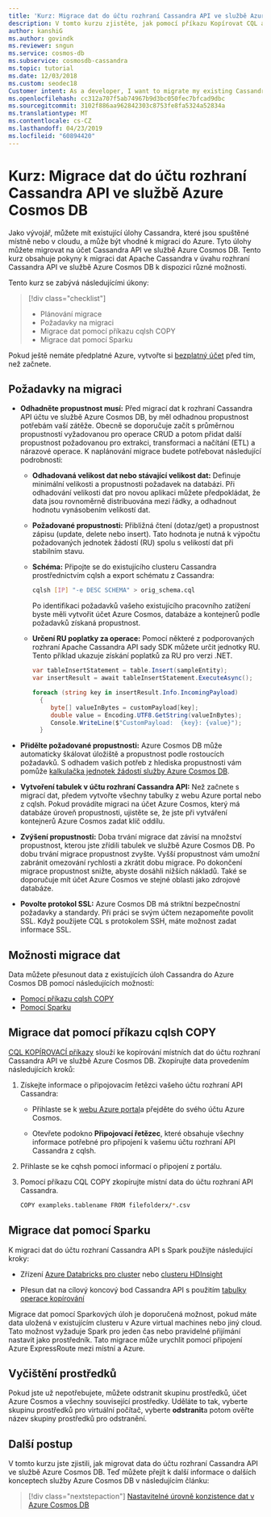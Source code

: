 ```yaml
---
title: 'Kurz: Migrace dat do účtu rozhraní Cassandra API ve službě Azure Cosmos DB'
description: V tomto kurzu zjistěte, jak pomocí příkazu Kopírovat CQL a Spark ke zkopírování dat z Cassandry do účtu rozhraní Cassandra API ve službě Azure Cosmos DB.
author: kanshiG
ms.author: govindk
ms.reviewer: sngun
ms.service: cosmos-db
ms.subservice: cosmosdb-cassandra
ms.topic: tutorial
ms.date: 12/03/2018
ms.custom: seodec18
Customer intent: As a developer, I want to migrate my existing Cassandra workloads to Azure Cosmos DB so that the overhead to manage resources, clusters, and garbage collection is automatically handled by Azure Cosmos DB.
ms.openlocfilehash: cc312a707f5ab74967b9d3bc050fec7bfcad9dbc
ms.sourcegitcommit: 3102f886aa962842303c8753fe8fa5324a52834a
ms.translationtype: MT
ms.contentlocale: cs-CZ
ms.lasthandoff: 04/23/2019
ms.locfileid: "60894420"
---
```

# <a name="tutorial-migrate-your-data-to-cassandra-api-account-in-azure-cosmos-db"></a>Kurz: Migrace dat do účtu rozhraní Cassandra API ve službě Azure Cosmos DB

Jako vývojář, můžete mít existující úlohy Cassandra, které jsou spuštěné místně nebo v cloudu, a může být vhodné k migraci do Azure. Tyto úlohy můžete migrovat na účet Cassandra API ve službě Azure Cosmos DB. Tento kurz obsahuje pokyny k migraci dat Apache Cassandra v úvahu rozhraní Cassandra API ve službě Azure Cosmos DB k dispozici různé možnosti.

Tento kurz se zabývá následujícími úkony:

> [!div class="checklist"]
> * Plánování migrace
> * Požadavky na migraci
> * Migrace dat pomocí příkazu cqlsh COPY
> * Migrace dat pomocí Sparku

Pokud ještě nemáte předplatné Azure, vytvořte si [bezplatný účet](https://azure.microsoft.com/free/?WT.mc_id=A261C142F) před tím, než začnete.

## <a name="prerequisites-for-migration"></a>Požadavky na migraci

* **Odhadněte propustnost musí:** Před migrací dat k rozhraní Cassandra API účtu ve službě Azure Cosmos DB, by měl odhadnou propustnost potřebám vaší zátěže. Obecně se doporučuje začít s průměrnou propustností vyžadovanou pro operace CRUD a potom přidat další propustnost požadovanou pro extrakci, transformaci a načítání (ETL) a nárazové operace. K naplánování migrace budete potřebovat následující podrobnosti: 

  * **Odhadovaná velikost dat nebo stávající velikost dat:** Definuje minimální velikosti a propustnosti požadavek na databázi. Při odhadování velikosti dat pro novou aplikaci můžete předpokládat, že data jsou rovnoměrně distribuována mezi řádky, a odhadnout hodnotu vynásobením velikostí dat. 

  * **Požadované propustnosti:** Přibližná čtení (dotaz/get) a propustnost zápisu (update, delete nebo insert). Tato hodnota je nutná k výpočtu požadovaných jednotek žádostí (RU) spolu s velikostí dat při stabilním stavu.  

  * **Schéma:** Připojte se do existujícího clusteru Cassandra prostřednictvím cqlsh a export schématu z Cassandra: 

    ```bash
    cqlsh [IP] "-e DESC SCHEMA" > orig_schema.cql
    ```

    Po identifikaci požadavků vašeho existujícího pracovního zatížení byste měli vytvořit účet Azure Cosmos, databáze a kontejnerů podle požadavků získaná propustnost.  

  * **Určení RU poplatky za operace:** Pomocí některé z podporovaných rozhraní Apache Cassandra API sady SDK můžete určit jednotky RU. Tento příklad ukazuje získání poplatků za RU pro verzi .NET.

    ```csharp
    var tableInsertStatement = table.Insert(sampleEntity);
    var insertResult = await tableInsertStatement.ExecuteAsync();

    foreach (string key in insertResult.Info.IncomingPayload)
      {
         byte[] valueInBytes = customPayload[key];
         double value = Encoding.UTF8.GetString(valueInBytes);
         Console.WriteLine($"CustomPayload:  {key}: {value}");
      }
    ```

* **Přidělte požadované propustnosti:** Azure Cosmos DB může automaticky škálovat úložiště a propustnost podle rostoucích požadavků. S odhadem vašich potřeb z hlediska propustnosti vám pomůže [kalkulačka jednotek žádostí služby Azure Cosmos DB](https://www.documentdb.com/capacityplanner). 

* **Vytvoření tabulek v účtu rozhraní Cassandra API:** Než začnete s migrací dat, předem vytvořte všechny tabulky z webu Azure portal nebo z cqlsh. Pokud provádíte migraci na účet Azure Cosmos, který má databáze úroveň propustnosti, ujistěte se, že jste při vytváření kontejnerů Azure Cosmos zadat klíč oddílu.

* **Zvýšení propustnosti:** Doba trvání migrace dat závisí na množství propustnost, kterou jste zřídili tabulek ve službě Azure Cosmos DB. Po dobu trvání migrace propustnost zvyšte. Vyšší propustnost vám umožní zabránit omezování rychlosti a zkrátit dobu migrace. Po dokončení migrace propustnost snižte, abyste dosáhli nižších nákladů. Také se doporučuje mít účet Azure Cosmos ve stejné oblasti jako zdrojové databáze. 

* **Povolte protokol SSL:** Azure Cosmos DB má striktní bezpečnostní požadavky a standardy. Při práci se svým účtem nezapomeňte povolit SSL. Když použijete CQL s protokolem SSH, máte možnost zadat informace SSL.

## <a name="options-to-migrate-data"></a>Možnosti migrace dat

Data můžete přesunout data z existujících úloh Cassandra do Azure Cosmos DB pomocí následujících možností:

* [Pomocí příkazu cqlsh COPY](#migrate-data-using-cqlsh-copy-command)  
* [Pomocí Sparku](#migrate-data-using-spark) 

## <a name="migrate-data-using-cqlsh-copy-command"></a>Migrace dat pomocí příkazu cqlsh COPY

[CQL KOPÍROVACÍ příkazy](https://cassandra.apache.org/doc/latest/tools/cqlsh.html#cqlsh) slouží ke kopírování místních dat do účtu rozhraní Cassandra API ve službě Azure Cosmos DB. Zkopírujte data provedením následujících kroků:

1. Získejte informace o připojovacím řetězci vašeho účtu rozhraní API Cassandra:

   * Přihlaste se k [webu Azure portal](https://portal.azure.com)a přejděte do svého účtu Azure Cosmos.

   * Otevřete podokno **Připojovací řetězec**, které obsahuje všechny informace potřebné pro připojení k vašemu účtu rozhraní API Cassandra z cqlsh.

2. Přihlaste se ke cqhsh pomocí informací o připojení z portálu.

3. Pomocí příkazu CQL COPY zkopírujte místní data do účtu rozhraní API Cassandra.

   ```bash
   COPY exampleks.tablename FROM filefolderx/*.csv 
   ```

## <a name="migrate-data-using-spark"></a>Migrace dat pomocí Sparku 

K migraci dat do účtu rozhraní Cassandra API s Spark použijte následující kroky:

- Zřízení [Azure Databricks pro cluster](cassandra-spark-databricks.md) nebo [clusteru HDInsight](cassandra-spark-hdinsight.md) 

- Přesun dat na cílový koncový bod Cassandra API s použitím [tabulky operace kopírování](cassandra-spark-table-copy-ops.md) 

Migrace dat pomocí Sparkových úloh je doporučená možnost, pokud máte data uložená v existujícím clusteru v Azure virtual machines nebo jiný cloud. Tato možnost vyžaduje Spark pro jeden čas nebo pravidelné přijímání nastavit jako prostředník. Tato migrace může urychlit pomocí připojení Azure ExpressRoute mezi místní a Azure. 

## <a name="clean-up-resources"></a>Vyčištění prostředků

Pokud jste už nepotřebujete, můžete odstranit skupinu prostředků, účet Azure Cosmos a všechny související prostředky. Uděláte to tak, vyberte skupinu prostředků pro virtuální počítač, vyberte **odstranit**a potom ověřte název skupiny prostředků pro odstranění.

## <a name="next-steps"></a>Další postup

V tomto kurzu jste zjistili, jak migrovat data do účtu rozhraní Cassandra API ve službě Azure Cosmos DB. Teď můžete přejít k další informace o dalších konceptech služby Azure Cosmos DB v následujícím článku:

> [!div class="nextstepaction"]
> [Nastavitelné úrovně konzistence dat v Azure Cosmos DB](../cosmos-db/consistency-levels.md)


